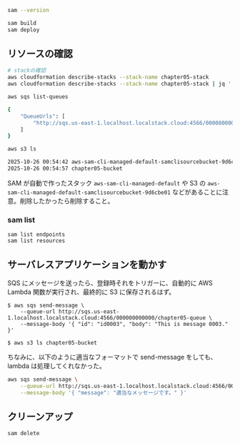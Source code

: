 ```sh
sam --version

sam build
sam deploy
```

## リソースの確認

```sh
# stackの確認
aws cloudformation describe-stacks --stack-name chapter05-stack
aws cloudformation describe-stacks --stack-name chapter05-stack | jq '.Stacks[] | {name: .StackName, status: .StackStatus, created_at: .CreationTime }'

aws sqs list-queues

{
    "QueueUrls": [
        "http://sqs.us-east-1.localhost.localstack.cloud:4566/000000000000/chapter05-queue"
    ]
}

aws s3 ls

2025-10-26 00:54:42 aws-sam-cli-managed-default-samclisourcebucket-9d6cbe01
2025-10-26 00:54:57 chapter05-bucket
```

SAM が自動で作ったスタック `aws-sam-cli-managed-default` や S3 の `aws-sam-cli-managed-default-samclisourcebucket-9d6cbe01` などがあることに注意。削除したかったら削除すること。

### sam list

```
sam list endpoints
sam list resources
```

## サーバレスアプリケーションを動かす

SQS にメッセージを送ったら、登録時それをトリガーに、自動的に AWS Lambda 関数が実行され、最終的に S3 に保存されるはず。

```shell
$ aws sqs send-message \
    --queue-url http://sqs.us-east-1.localhost.localstack.cloud:4566/000000000000/chapter05-queue \
    --message-body '{ "id": "id0003", "body": "This is message 0003." }'

$ aws s3 ls chapter05-bucket
```

ちなみに、以下のように適当なフォーマットで send-message をしても、lambda は処理してくれなかった。

```sh
aws sqs send-message \
    --queue-url http://sqs.us-east-1.localhost.localstack.cloud:4566/000000000000/chapter05-queue \
    --message-body '{ "message": "適当なメッセージです。" }'
```

## クリーンアップ

```sh
sam delete
```
